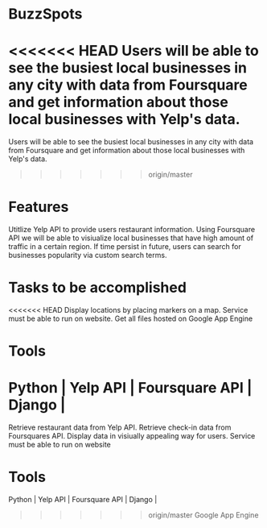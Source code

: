 # BuzzSpots
<<<<<<< HEAD
Users will be able to see the busiest local businesses in any city with data from Foursquare
and get information about those local businesses with Yelp's data.
=======
Users will be able to see the busiest local businesses in any city with data from Foursquare 
and get information about those local businesses with Yelp's data. 
>>>>>>> origin/master

# Features
Utitlize Yelp API to provide users restaurant information.
Using Foursquare API we will be able to visiualize local businesses that have
high amount of traffic in a certain region.
If time persist in future, users can search for businesses popularity
via custom search terms.

# Tasks to be accomplished
<<<<<<< HEAD
Display locations by placing markers on a map.
Service must be able to run on website.
Get all files hosted on Google App Engine

# Tools
Python |
Yelp API |
Foursquare API |
Django |
=======
Retrieve restaurant data from Yelp API.
Retrieve check-in data from Foursquares API.
Display data in visiually appealing way for users.
Service must be able to run on website

# Tools
Python | 
Yelp API |
Foursquare API | 
Django | 
>>>>>>> origin/master
Google App Engine
